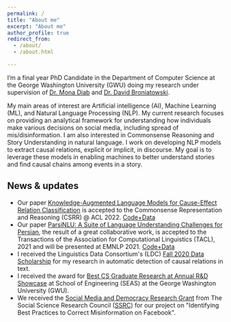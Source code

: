 ```yaml
---
permalink: / 
title: "About me"
excerpt: "About me"
author_profile: true
redirect_from:
  - /about/
  - /about.html

---
```


I’m a final year PhD Candidate in the Department of Computer Science at the George Washington University (GWU) doing my research under supervision of [Dr. Mona Diab](https://www.linkedin.com/in/mona-diab-55946614/) and [Dr. David Broniatowski](https://www.seas.gwu.edu/david-broniatowski). 

My main areas of interest are Artificial intelligence (AI), Machine Learning (ML), and Natural Language Processing (NLP). My current research focuses on providing an analytical framework for understanding how individuals make various decisions on social media, including spread of mis/disinformation. I am also interested in Commonsense Reasoning and Story Understanding in natural language. I work on developing NLP models to extract causal relations, explicit or implicit, in discourse. My goal is to leverage these models in enabling machines to better understand stories and find causal chains among events in a story.

## News & updates
* Our paper [Knowledge-Augmented Language Models for Cause-Effect Relation Classification](https://arxiv.org/abs/2112.08615) is accepted to the Commonsense Representation and Reasoning (CSRR) @ ACL 2022. <a class="btn btn-primary btn-xs text-decoration-none" href="https://github.com/phosseini/causal-reasoning" role="button">Code+Data</a>
* Our paper [ParsiNLU: A Suite of Language Understanding Challenges for Persian](https://direct.mit.edu/tacl/article/doi/10.1162/tacl_a_00419/107835/ParsiNLU-A-Suite-of-Language-Understanding), the result of a great collaborative work, is accepted to the Transactions of the Association for Computational Linguistics (TACL), 2021 and will be presented at EMNLP 2021. [Code+Data](https://github.com/persiannlp/parsinlu)
* I received the Linguistics Data Consortium's (LDC) [Fall 2020 Data Scholarship](https://www.ldc.upenn.edu/communications/newsletter/october-2020-newsletter) for my research in automatic detection of causal relations in text. 
* I received the award for [Best CS Graduate Research at Annual R&D Showcase](https://www.cs.seas.gwu.edu/cs-winners-seas-student-rd-showcase) at School of Engineering (SEAS) at the George Washington University (GWU). 
* We received the [Social Media and Democracy Research Grant](https://www.ssrc.org/programs/social-data-initiative/social-media-and-democracy-research-grants/) from The Social Science Research Council ([SSRC](https://www.ssrc.org/)) for our project on "Identifying Best Practices to Correct Misinformation on Facebook". 